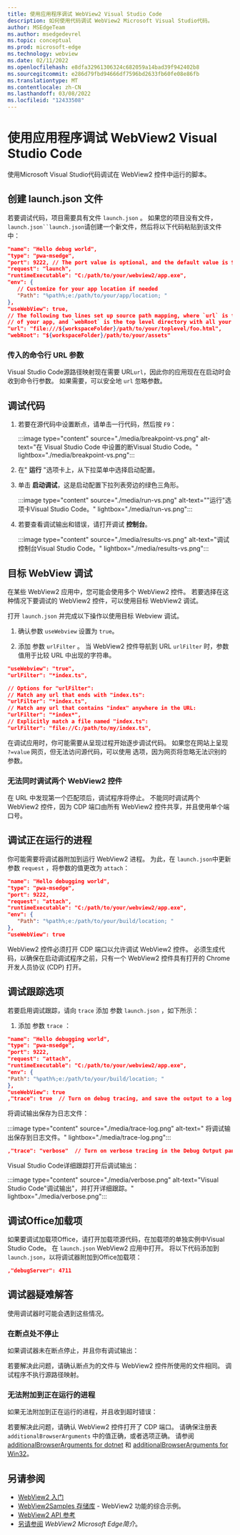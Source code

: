 ```yaml
---
title: 使用应用程序调试 WebView2 Visual Studio Code
description: 如何使用代码调试 WebView2 Microsoft Visual Studio代码。
author: MSEdgeTeam
ms.author: msedgedevrel
ms.topic: conceptual
ms.prod: microsoft-edge
ms.technology: webview
ms.date: 02/11/2022
ms.openlocfilehash: e8dfa32961306324c682059a14bad39f942402b8
ms.sourcegitcommit: e286d79fbd94666df7596bd2633fb60fe08e86fb
ms.translationtype: MT
ms.contentlocale: zh-CN
ms.lasthandoff: 03/08/2022
ms.locfileid: "12433508"
---
```

# <a name="debug-webview2-apps-with-visual-studio-code"></a>使用应用程序调试 WebView2 Visual Studio Code

使用Microsoft Visual Studio代码调试在 WebView2 控件中运行的脚本。  <!-- Make sure you're using Visual Studio Code version [insert build here] or later. -->


<!-- ====================================================================== -->
## <a name="create-a-launchjson-file"></a>创建 launch.json 文件

若要调试代码，项目需要具有文件 `launch.json` 。  如果您的项目没有文件，`launch.json``launch.json`请创建一个新文件，然后将以下代码粘贴到该文件中：

```json
"name": "Hello debug world",
"type": "pwa-msedge",
"port": 9222, // The port value is optional, and the default value is 9222.
"request": "launch",
"runtimeExecutable": "C:/path/to/your/webview2/app.exe",
"env": {
   // Customize for your app location if needed
   "Path": "%path%;e:/path/to/your/app/location; "
},
"useWebView": true,
// The following two lines set up source path mapping, where `url` is the start page
// of your app, and `webRoot` is the top level directory with all your code files.
"url": "file:///${workspaceFolder}/path/to/your/toplevel/foo.html",
"webRoot": "${workspaceFolder}/path/to/your/assets"
```

### <a name="command-line-url-parameter-passed-in"></a>传入的命令行 URL 参数

Visual Studio Code源路径映射现在需要 URL`url`，因此你的应用现在在启动时会收到命令行参数。  如果需要，可以安全地 `url` 忽略参数。


<!-- ====================================================================== -->
## <a name="debug-your-code"></a>调试代码

1. 若要在源代码中设置断点，请单击一行代码，然后按 `F9`：

   :::image type="content" source="./media/breakpoint-vs.png" alt-text="在 Visual Studio Code 中设置的断Visual Studio Code。" lightbox="./media/breakpoint-vs.png":::

1. 在" **运行** "选项卡上，从下拉菜单中选择启动配置。

1. 单击 **启动调试**，这是启动配置下拉列表旁边的绿色三角形。

   :::image type="content" source="./media/run-vs.png" alt-text="&quot;运行&quot;选项卡Visual Studio Code。" lightbox="./media/run-vs.png":::

1. 若要查看调试输出和错误，请打开调试 **控制台**。

   :::image type="content" source="./media/results-vs.png" alt-text="调试控制台Visual Studio Code。" lightbox="./media/results-vs.png":::


<!-- ====================================================================== -->
## <a name="targeted-webview-debugging"></a>目标 WebView 调试

在某些 WebView2 应用中，您可能会使用多个 WebView2 控件。  若要选择在这种情况下要调试的 WebView2 控件，可以使用目标 WebView2 调试。

打开 `launch.json` 并完成以下操作以使用目标 Webview 调试。

1. 确认参数 `useWebview` 设置为 `true`。

1. 添加 参数 `urlFilter` 。  当 WebView2 控件导航到 URL `urlFilter` 时，参数值用于比较 URL 中出现的字符串。

```json
"useWebview": "true",
"urlFilter": "*index.ts",

// Options for "urlFilter":
// Match any url that ends with "index.ts":
"urlFilter": "*index.ts",
// Match any url that contains "index" anywhere in the URL:
"urlFilter": "*index*",
// Explicitly match a file named "index.ts":
"urlFilter": "file://C:/path/to/my/index.ts",
```

在调试应用时，你可能需要从呈现过程开始逐步调试代码。 如果您在网站上呈现 `?=value` 网页，但无法访问源代码，可以使用 选项，因为网页将忽略无法识别的参数。


### <a name="cannot-debug-two-webview2-controls-at-the-same-time"></a>无法同时调试两个 WebView2 控件

在 URL 中发现第一个匹配项后，调试程序将停止。  不能同时调试两个 WebView2 控件，因为 CDP 端口由所有 WebView2 控件共享，并且使用单个端口号。


<!-- ====================================================================== -->
## <a name="debug-running-processes"></a>调试正在运行的进程

你可能需要将调试器附加到运行 WebView2 进程。  为此，在 `launch.json`中更新 参数 `request` ，将参数的值更改为 `attach`：

```json
"name": "Hello debugging world",
"type": "pwa-msedge",
"port": 9222,
"request": "attach",
"runtimeExecutable": "C:/path/to/your/webview2/app.exe",
"env": {
   "Path": "%path%;e:/path/to/your/build/location; "
},
"useWebView": true
```

WebView2 控件必须打开 CDP 端口以允许调试 WebView2 控件。  必须生成代码，以确保在启动调试程序之前，只有一个 WebView2 控件具有打开的 Chrome 开发人员协议 (CDP) 打开。


<!-- ====================================================================== -->
## <a name="debug-tracing-options"></a>调试跟踪选项

若要启用调试跟踪，请向 `trace` 添加 参数 `launch.json` ，如下所示：

1. 添加 参数 `trace` ：

```json
"name": "Hello debugging world",
"type": "pwa-msedge",
"port": 9222,
"request": "attach",
"runtimeExecutable": "C:/path/to/your/webview2/app.exe",
"env": {
"Path": "%path%;e:/path/to/your/build/location; "
},
"useWebView": true
,"trace": true  // Turn on debug tracing, and save the output to a log file.
```

将调试输出保存为日志文件：

:::image type="content" source="./media/trace-log.png" alt-text=" 将调试输出保存到日志文件。" lightbox="./media/trace-log.png":::
      
```json
,"trace": "verbose"  // Turn on verbose tracing in the Debug Output pane.
```

Visual Studio Code详细跟踪打开后调试输出：

:::image type="content" source="./media/verbose.png" alt-text="Visual Studio Code&quot;调试输出&quot;，并打开详细跟踪。" lightbox="./media/verbose.png":::


<!-- ====================================================================== -->
## <a name="debug-office-add-ins"></a>调试Office加载项

如果要调试加载项Office，请打开加载项源代码，在加载项的单独实例中Visual Studio Code。  在 `launch.json` WebView2 应用中打开。  将以下代码添加到 `launch.json`，以将调试器附加到Office加载项：

```json
,"debugServer": 4711
```


<!-- ====================================================================== -->
## <a name="troubleshoot-the-debugger"></a>调试器疑难解答

使用调试器时可能会遇到这些情况。


### <a name="doesnt-stop-at-breakpoint"></a>在断点处不停止

如果调试器未在断点停止，并且你有调试输出： 

若要解决此问题，请确认断点为的文件与 WebView2 控件所使用的文件相同。  调试程序不执行源路径映射。


### <a name="cant-attach-to-running-process"></a>无法附加到正在运行的进程

如果无法附加到正在运行的进程，并且收到超时错误：

若要解决此问题，请确认 WebView2 控件打开了 CDP 端口。  请确保注册表 `additionalBrowserArguments` 中的值正确，或者选项正确。  请参阅 [additionalBrowserArguments for dotnet](/dotnet/api/microsoft.web.webview2.core.corewebview2environmentoptions.additionalbrowserarguments) 和 [additionalBrowserArguments for Win32](/microsoft-edge/webview2/reference/win32/webview2-idl#createcorewebview2environmentwithoptions)。


<!-- ====================================================================== -->
## <a name="see-also"></a>另请参阅

* [WebView2 入门](../get-started/get-started.md)
* [WebView2Samples 存储库](https://github.com/MicrosoftEdge/WebView2Samples) - WebView2 功能的综合示例。
* [WebView2 API 参考](../webview2-api-reference.md)
* [另请参阅](../index.md#see-also) _WebView2 Microsoft Edge简介_。
